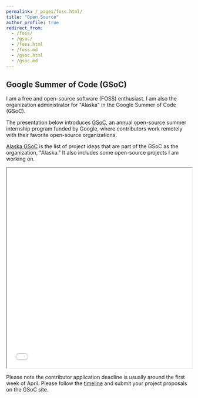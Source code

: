 ```yaml
---
permalink: /_pages/foss.html/
title: "Open Source"
author_profile: true
redirect_from: 
  - /foss/
  - /gsoc/
  - /foss.html
  - /foss.md
  - /gsoc.html
  - /gsoc.md
---
```



## Google Summer of Code (GSoC)

I am a free and open-source software (FOSS) enthusiast. I am also the organization administrator for "Alaska" in the Google Summer of Code (GSoC).

The presentation below introduces [GSoC](https://summerofcode.withgoogle.com/), an annual open-source summer internship program funded by Google, where contributors work remotely with their favorite open-source organizations. 

[Alaska GSoC](https://github.com/uaanchorage/gsoc) is the list of project ideas that are part of the GSoC as the organization, "Alaska." It also includes some open-source projects I am working on.

<iframe src="../files/GSoC.pdf" width="100%" height="545px"></iframe>

Please note the contributor application deadline is usually around the first week of April. Please follow the [timeline](https://developers.google.com/open-source/gsoc/timeline) and submit your project proposals on the GSoC site.
